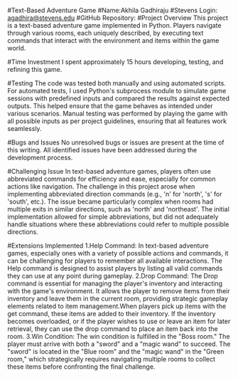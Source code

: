 #Text-Based Adventure Game
#Name:Akhila Gadhiraju
#Stevens Login: agadhira@stevens.edu
#GitHub Repository: 
#Project Overview
 This project is a text-based adventure game implemented in Python. Players navigate through various rooms, each uniquely described, by executing text commands that interact with the environment and items within the game world.

#Time Investment
 I spent approximately 15 hours developing, testing, and refining this game.

#Testing
 The code was tested both manually and using automated scripts. For automated tests, I used Python's subprocess module to simulate game sessions with predefined inputs and compared the results against expected outputs. This helped ensure that the game behaves as intended under various scenarios. Manual testing was performed by playing the game with all possible inputs as per project guidelines, ensuring that all features work seamlessly.

#Bugs and Issues
 No unresolved bugs or issues are present at the time of this writing. All identified issues have been addressed during the development process.

#Challenging Issue
In text-based adventure games, players often use abbreviated commands for efficiency and ease, especially for common actions like navigation. The challenge in this project arose when implementing abbreviated direction commands (e.g., 'n' for 'north', 's' for 'south', etc.). The issue became particularly complex when rooms had multiple exits in similar directions, such as 'north' and 'northeast'. The initial implementation allowed for simple abbreviations, but did not adequately handle situations where these abbreviations could refer to multiple possible directions. 

#Extensions Implemented
 1.Help Command: In text-based adventure games, especially ones with a variety of possible actions and commands, it can be challenging for players to remember all available interactions. The Help command is designed to assist players by listing all valid commands they can use at any point during gameplay. 
 2.Drop Command: The Drop command is essential for managing the player's inventory and interacting with the game's environment. It allows the player to remove items from their inventory and leave them in the current room, providing strategic gameplay elements related to item management.When players pick up items with the get command, these items are added to their inventory. If the inventory becomes overloaded, or if the player wishes to use or leave an item for later retrieval, they can use the drop command to place an item back into the room.
 3.Win Condition: The win condition is fulfilled in the "Boss room." The player must arrive with both a "sword" and a "magic wand" to succeed. The "sword" is located in the "Blue room" and the "magic wand" in the "Green room," which strategically requires navigating multiple rooms to collect these items before confronting the final challenge.

